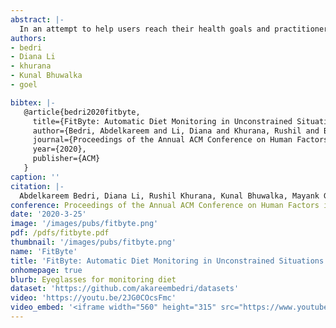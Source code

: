 ```yaml
---
abstract: |-
  In an attempt to help users reach their health goals and practitioners understand the relationship between diet and disease, researchers have proposed many wearable systems to automatically monitor food consumption. When a person consumes food, he/she brings the food close to their mouth, take a sip or bite and chew, and then swallow. Most diet monitoring approaches focus on one of these aspects of food intake, but this narrow reliance requires high precision and often fails in noisy and unconstrained situations common in a person's daily life. In this paper, we introduce FitByte, a multi-modal sensing approach on a pair of eyeglasses that tracks all phases of food intake. FitByte contains a set of inertial and optical sensors that allow it to reliably detect food intake events in noisy environments. It also has an on-board camera that opportunistically captures visuals of the food as the user consumes it. We evaluated the system in two studies with decreasing environmental constraints with 23 participants. On average, FitByte achieved 89\% F1-score in detecting eating and drinking episodes.
authors:
- bedri
- Diana Li
- khurana
- Kunal Bhuwalka
- goel

bibtex: |-
   @article{bedri2020fitbyte,
     title={FitByte: Automatic Diet Monitoring in Unconstrained Situations Using Multimodal Sensing on Eyeglasses},
     author={Bedri, Abdelkareem and Li, Diana and Khurana, Rushil and Bhuwalka, Kunal and Goel, Mayank},
     journal={Proceedings of the Annual ACM Conference on Human Factors in Computing Systems},
     year={2020},
     publisher={ACM}
   }
caption: ''
citation: |-
  Abdelkareem Bedri, Diana Li, Rushil Khurana, Kunal Bhuwalka, Mayank Goel. 2020. FitByte: Automatic Diet Monitoring in UnconstrainedSituations Using Multimodal Sensing on Eyeglasses. Proceedings of the Annual ACM Conference on Human Factors in Computing Systems (2020).
conference: Proceedings of the Annual ACM Conference on Human Factors in Computing Systems (CHI)
date: '2020-3-25'
image: '/images/pubs/fitbyte.png'
pdf: /pdfs/fitbyte.pdf
thumbnail: '/images/pubs/fitbyte.png'
name: 'FitByte'
title: 'FitByte: Automatic Diet Monitoring in Unconstrained Situations Using Multimodal Sensing on Eyeglasses.'
onhomepage: true
blurb: Eyeglasses for monitoring diet
dataset: 'https://github.com/akareembedri/datasets'
video: 'https://youtu.be/2JG0COcsFmc'
video_embed: '<iframe width="560" height="315" src="https://www.youtube.com/embed/2JG0COcsFmc" frameborder="0" allowfullscreen></iframe>'
---
```

